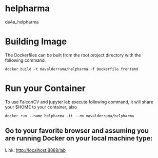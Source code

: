 # helpharma
ds4a_helpharma

# Building Image

The Dockerfiles can be built from the root project directory with the following command:

```shell script
docker build -t mavalderrama/helpharma -f Dockerfile frontend
```

# Run your Container

To use FalconCV and jupyter lab execute following command, it will share your $HOME to your container, also

```shell script
docker run --name helpharma -it --rm mavalderrama/helpharma
```

## Go to your favorite browser and assuming you are running Docker on your local machine type:

Link: [http://localhost:8888/lab](localhost:8888/lab)

